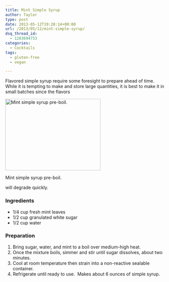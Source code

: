 ```yaml
---
title: Mint Simple Syrup
author: Taylor
type: post
date: 2013-05-12T19:28:14+00:00
url: /2013/05/12/mint-simple-syrup/
dsq_thread_id:
  - 1283694753
categories:
  - Cocktails
tags:
  - gluten-free
  - vegan

---
```

Flavored simple syrup require some foresight to prepare ahead of time. While it is tempting to make and store large quantities, it is best to make it in small batches since the flavors

<div id="attachment_3283" style="width: 310px" class="wp-caption alignright">
  <a href="{{% mediaroot %}}uploads/2013/05/P5123589.jpg" rel="lightbox[3280]"><img class="size-medium wp-image-3283" alt="Mint simple syrup pre-boil." src="{{% mediaroot %}}uploads/2013/05/P5123589-300x225.jpg" width="300" height="225" srcset="{{% mediaroot %}}uploads/2013/05/P5123589-300x225.jpg 300w, {{% mediaroot %}}uploads/2013/05/P5123589.jpg 800w" sizes="(max-width: 300px) 100vw, 300px" /></a>
  
  <p class="wp-caption-text">
    Mint simple syrup pre-boil.
  </p>
</div>

will degrade quickly.

### Ingredients

  * <span style="line-height: 13px;">1/4 cup fresh mint leaves</span>
  * 1/2 cup granulated white sugar
  * 1/2 cup water

### Preparation

  1. Bring sugar, water, and mint to a boil over medium-high heat.
  2. Once the mixture boils, simmer and stir until sugar dissolves, about two minutes.
  3. Cool at room temperature then strain into a non-reactive sealable container.
  4. Refrigerate until ready to use.  Makes about 6 ounces of simple syrup.